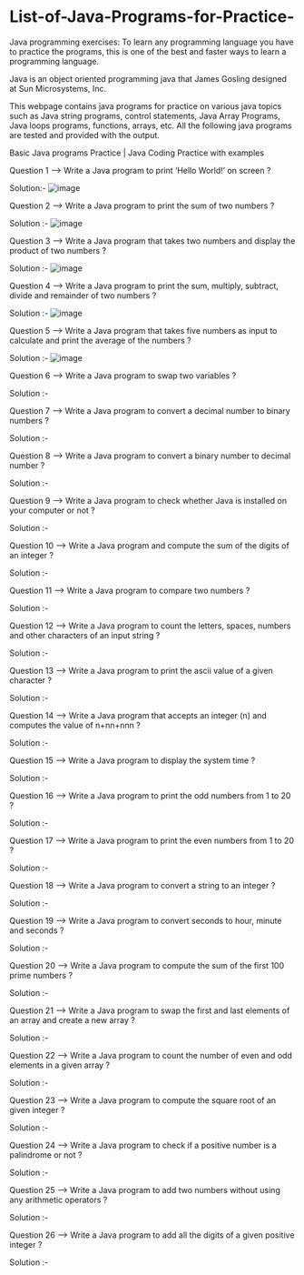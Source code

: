 # List-of-Java-Programs-for-Practice-

Java programming exercises: To learn any programming language you have to practice the programs, this is one of the best and faster ways to learn a programming language.

Java is an object oriented programming java that James Gosling designed at Sun Microsystems, Inc.

This webpage contains java programs for practice on various java topics such as Java string programs, control statements, Java Array Programs, Java loops programs, functions, arrays, etc. All the following java programs are tested and provided with the output.

Basic Java programs Practice | Java Coding Practice with examples


Question 1 --> Write a Java program to print ‘Hello World!’ on screen ?

Solution:- ![image](https://user-images.githubusercontent.com/70787564/213730896-b47e5902-2654-45f8-bb9b-c0db2c45193f.png)

Question 2 --> Write a Java program to print the sum of two numbers ?

Solution :- ![image](https://user-images.githubusercontent.com/70787564/213730787-1f220e83-6430-49eb-93f5-1ab4783206a6.png)

Question 3 --> Write a Java program that takes two numbers and display the product of two numbers ?

Solution :- ![image](https://user-images.githubusercontent.com/70787564/213730497-16c9445b-5ebc-4c5f-8161-abcd2b3983a7.png)

Question 4 --> Write a Java program to print the sum, multiply, subtract, divide and remainder of two numbers ?

Solution :- ![image](https://user-images.githubusercontent.com/70787564/213736217-b9a3fafe-c3de-43ff-9819-b800c71dec85.png)


Question 5 --> Write a Java program that takes five numbers as input to calculate and print the average of the numbers ?

Solution :- ![image](https://user-images.githubusercontent.com/70787564/213740550-8746c98e-824e-4e00-b010-a3a0c01d4400.png)

Question 6 --> Write a Java program to swap two variables ?

Solution :- 

Question 7 --> Write a Java program to convert a decimal number to binary numbers ?

Solution :- 

Question 8 --> Write a Java program to convert a binary number to decimal number ?

Solution :- 

Question 9 --> Write a Java program to check whether Java is installed on your computer or not ?

Solution :- 

Question 10 --> Write a Java program and compute the sum of the digits of an integer ?

Solution :- 

Question 11 --> Write a Java program to compare two numbers ?

Solution :- 

Question 12 --> Write a Java program to count the letters, spaces, numbers and other characters of an input string ?

Solution :- 

Question 13 --> Write a Java program to print the ascii value of a given character ?

Solution :- 

Question 14 --> Write a Java program that accepts an integer (n) and computes the value of n+nn+nnn ?

Solution :- 

Question 15 --> Write a Java program to display the system time ?

Solution :- 

Question 16 --> Write a Java program to print the odd numbers from 1 to 20 ?

Solution :- 

Question 17 --> Write a Java program to print the even numbers from 1 to 20 ?

Solution :- 

Question 18 --> Write a Java program to convert a string to an integer ?

Solution :- 

Question 19 --> Write a Java program to convert seconds to hour, minute and seconds ?

Solution :- 

Question 20 --> Write a Java program to compute the sum of the first 100 prime numbers ?

Solution :- 

Question 21 --> Write a Java program to swap the first and last elements of an array and create a new array ?

Solution :- 

Question 22 --> Write a Java program to count the number of even and odd elements in a given array ?

Solution :- 

Question 23 --> Write a Java program to compute the square root of an given integer ?

Solution :- 

Question 24 --> Write a Java program to check if a positive number is a palindrome or not ?

Solution :- 

Question 25 --> Write a Java program to add two numbers without using any arithmetic operators ?

Solution :- 

Question 26 --> Write a Java program to add all the digits of a given positive integer ?

Solution :- 
